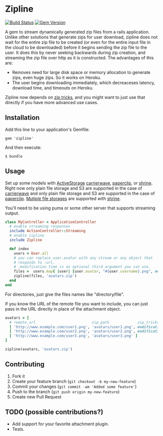 # Zipline
[![Build Status](https://travis-ci.org/fringd/zipline.svg?branch=master)](https://travis-ci.org/fringd/zipline)
[![Gem Version](https://badge.fury.io/rb/zipline.svg)](https://badge.fury.io/rb/zipline)

A gem to stream dynamically generated zip files from a rails application. Unlike other solutions that generate zips for user download, zipline does not wait for the entire zip file to be created (or even for the entire input file in the cloud to be downloaded) before it begins sending the zip file to the user. It does this by never seeking backwards during zip creation, and streaming the zip file over http as it is constructed. The advantages of this are:

- Removes need for large disk space or memory allocation to generate zips, even huge zips. So it works on Heroku.
- The user begins downloading immediately, which decreaceses latency, download time, and timeouts on Heroku.

Zipline now depends on [zip tricks](https://github.com/WeTransfer/zip_tricks), and you might want to just use that directly if you have more advanced use cases.

## Installation

Add this line to your application's Gemfile:

    gem 'zipline'

And then execute:

    $ bundle

## Usage

Set up some models with [ActiveStorage](http://edgeguides.rubyonrails.org/active_storage_overview.html)
[carrierwave](https://github.com/jnicklas/carrierwave), [paperclip](https://github.com/thoughtbot/paperclip), or
[shrine](https://github.com/janko-m/shrine). Right now only plain file storage and S3 are supported in the case of
[carrierwave](https://github.com/jnicklas/carrierwave) and only plain file storage and S3 are supported in the case of
[paperclip](https://github.com/thoughtbot/paperclip). [Mutiple file storages](http://shrinerb.com/#external) are
supported with [shrine](https://github.com/janko-m/shrine).

You'll need to be using puma or some other server that supports streaming output.

```Ruby
class MyController < ApplicationController
  # enable streaming responses
  include ActionController::Streaming
  # enable zipline
  include Zipline

  def index
    users = User.all
    # you can replace user.avatar with any stream or any object that
    # responds to :url.
    # :modification_time is an optional third argument you can use.
    files =  users.map{ |user| [user.avatar, "#{user.username}.png", modification_time: 1.day.ago] }
    zipline(files, 'avatars.zip')
  end
end
```

For directories, just give the files names like "directory/file".

If you know the URL of the remote file you want to include, you can just pass in the
URL directly in place of the attachment object.
```Ruby
avatars = [
  # remote_url                          zip_path             zip_tricks_options
  [ 'http://www.example.com/user1.png', 'avatars/user1.png', modification_time: Time.now.utc ]
  [ 'http://www.example.com/user2.png', 'avatars/user2.png', modification_time: 1.day.ago ]
  [ 'http://www.example.com/user3.png', 'avatars/user3.png' ]
]

zipline(avatars, 'avatars.zip')
```

## Contributing

1. Fork it
2. Create your feature branch (`git checkout -b my-new-feature`)
3. Commit your changes (`git commit -am 'Added some feature'`)
4. Push to the branch (`git push origin my-new-feature`)
5. Create new Pull Request

## TODO (possible contributions?)

* Add support for your favorite attachment plugin.
* Tests.
